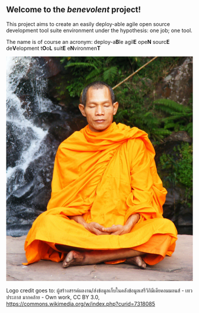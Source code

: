 ## Welcome to the _benevolent_ project!

This project aims to create an easily deploy-able agile open source development tool suite environment under the hypothesis: one job; one tool. 

The name is of course an acronym:
deploy-a**B**le agil**E** ope**N** sourc**E** de**V**elopment t**O**o**L** suit**E** e**N**vironmen**T**

![useful image](assets/logo.jpg?raw=true "Logo")

Logo credit goes to: ผู้สร้างสรรค์ผลงาน/ส่งข้อมูลเก็บในคลังข้อมูลเสรีวิกิมีเดียคอมมอนส์ - เทวประภาส มากคล้าย - Own work, CC BY 3.0, https://commons.wikimedia.org/w/index.php?curid=7318085
